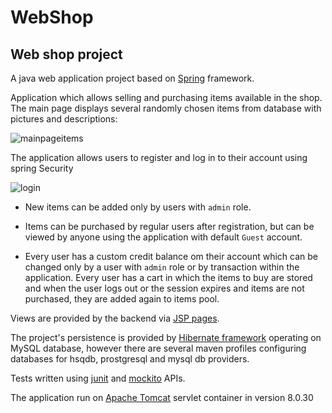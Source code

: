 # WebShop

## Web shop project

A java web application project based on [Spring](https://spring.io/) framework.

Application which allows selling and purchasing items available in the shop. The main page displays several randomly chosen items from database with pictures and descriptions:


![mainpageitems](https://sc-cdn.scaleengine.net/i/2ff88e8153296b5efeedace6ad012b5a3.png)



The application allows users to register and log in to their account using spring Security


 ![login](http://i.giphy.com/l2JhKPP5953KsBAhW.gif)
 
 
 
  * New items can be added only by users with `admin` role. 

  * Items can be purchased by regular users after registration, but can be viewed by anyone using the application with default `Guest` account.

  * Every user has a custom credit balance om their account which can be changed only by a user with `admin` role or by transaction within the application. Every user has a cart in which the items to buy are stored and when the user logs out or the session expires and items are not purchased, they are added again to items pool.

Views are provided by the backend via [JSP pages](https://en.wikipedia.org/wiki/JavaServer_Pages).

The project's persistence is provided by [Hibernate framework](http://hibernate.org/) operating on MySQL database, however there are several maven profiles configuring databases for hsqdb, prostgresql and mysql db providers.

Tests written using [junit](http://junit.org/junit4/) and [mockito](http://site.mockito.org/) APIs. 

The application run on [Apache Tomcat](http://tomcat.apache.org/) servlet container in version 8.0.30